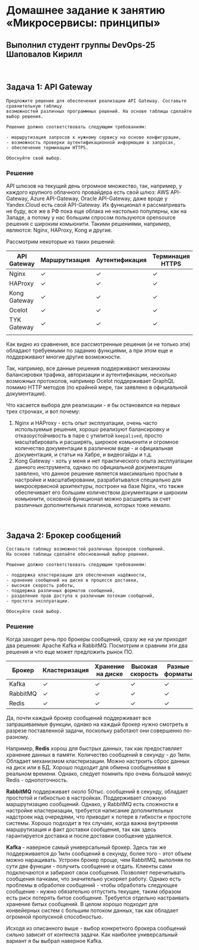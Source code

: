 # Домашнее задание к занятию «Микросервисы: принципы»

## Выполнил студент группы DevOps-25 Шаповалов Кирилл

<br />

Задача 1: API Gateway
---------------------

```
Предложите решение для обеспечения реализации API Gateway. Составьте сравнительную таблицу 
возможностей различных программных решений. На основе таблицы сделайте выбор решения.

Решение должно соответствовать следующим требованиям:

- маршрутизация запросов к нужному сервису на основе конфигурации,
- возможность проверки аутентификационной информации в запросах,
- обеспечение терминации HTTPS.

Обоснуйте свой выбор.
```

### Решение

API шлюзов на текущий день огромное множество, так, например, у каждого крупного облачного провайдера есть свой шлюз: AWS API-Gateway, Azure API-Gateway, Oracle API-Gateway, даже вроде у Yandex.Cloud есть свой API-Gateway. Их функционал я рассматривать не буду, все же в РФ пока еще облака не настолько популярны, как на Западе, а потому у нас большим спросом пользуются opensource решения с широким комьюнити. Такими решениями, например, являются: Nginx, HAProxy, Kong и другие.

Рассмотрим некоторые из таких решений:

|    API Gateway     |     Маршрутизация     |     Аутентификация    |     Терминация HTTPS    |
|--------------------|-----------------------|-----------------------|-------------------------|
| Nginx              |          ✓            |          ✓           |             ✓           |
| HAProxy            |          ✓            |          ✓           |             ✓           |
| Kong Gateway       |          ✓            |          ✓           |             ✓           |           
| Ocelot             |          ✓            |          ✓           |             ✓           |
| TYK Gateway        |          ✓            |          ✓           |             ✓           |
| | | | |

Как видно из сравнения, все рассмотренные решения (и не только эти) обладают требуемыми по заданию функциями, а при этом еще и поддерживают многие другие возможности.

Так, например, все данные решения поддерживают механизмы балансировки трафика, авторизации и аутентификации, несколько возможных протоколов, например Ocelot поддерживает GraphQL помимо HTTP методов (по крайней мере, так заявлено в официальной документации).

Что касается выбора для реализации - я бы остановился на первых трех строчках, и вот почему:

1. Nginx и HAProxy - есть опыт эксплуатации, очень часто используемые решения, хорошо реализуют балансировку и отказоустойчивость в паре с утилитой `keepalived`, просто масштабировать и расширять, широкое комьюнити и огромное количество документации в различном виде - и официальная документация, и статьи на Хабре, и видеогайды и т.д.
2. Kong Gateway - хоть у меня и нет практического опыта эксплуатации данного инструмента, однако по официальной документации заявлено, что данное решение является максимально простым в настройке и масштабировании, разрабатывался специально для микросервисной архитектуры, построен на базе Nginx, что также обеспечивает его большим количеством документации и широким комьюнити, основной функционал можно расширять за счет различных дополнительных плагинов, которых тоже немало.

<br />

Задача 2: Брокер сообщений
--------------------------

```
Составьте таблицу возможностей различных брокеров сообщений. 
На основе таблицы сделайте обоснованный выбор решения.

Решение должно соответствовать следующим требованиям:

- поддержка кластеризации для обеспечения надёжности,
- хранение сообщений на диске в процессе доставки,
- высокая скорость работы,
- поддержка различных форматов сообщений,
- разделение прав доступа к различным потокам сообщений,
- простота эксплуатации.

Обоснуйте свой выбор.
```

### Решение

Когда заходит речь про брокеры сообщений, сразу же на ум приходят два решения: Apache Kafka и RabbitMQ. Посмотрим и сравним эти два решения и что еще может предложить рынок ПО.

| Брокер | Кластеризация | Хранение на диске | Высокая скорость | Разные форматы | Разделение доступов | Простота |
|--------|---------------|-------------------|------------------|----------------|---------------------|----------|
| Kafka  |       ✓       |        ✓          |        ✓        |    ✓           |  ✓                 |   ✓      |
|RabbitMQ|       ✓       |        ✓          |        ✓        |✓               |  ✓                 |   ✓      |
|Redis   |       ✓       | ✓                 |         ✓       |✓               |  ✓                  |   ✓     |

Да, почти каждый брокер сообщений поддерживает все запрашиваемые функции, однако на каждый брокер нужно смотреть в разрезе поставленной задачи, поскольку работают они совершенно по-разному.

Например, **Redis** хорош для быстрых данных, так как предоставляет хранение данных в памяти. Количество сообщений в секунду - до 1млн. Обладает механизмом кластеризации. Можно настроить сброс данных на диск или в БД. Хорошо подходит для обмена сообщениями в реальном времени. Однако, следует помнить про очень большой минус Redis - однопоточность.

**RabbitMQ** поддерживает около 50тыс. сообщений в секунду, обладает простотой и гибкостью в настройках. Поддерживает сложную маршрутизацию сообщений. Однако, у RabbitMQ есть сложности в настройке кластеризации, требуется написание дополнительных надстроек над очередями, что приводит к потере в гибкости и простоте системы. Хорошо подходит в тех случаях, когда важна внутренняя маршрутизация и факт доставки сообщения, так как здесь гарантируется доставка и после доставки сообщение удаляется.

**Kafka** - наверное самый универсальный брокер. Здесь так же поддерживается до 1млн сообщений в секунду, более того - этот объем можно наращивать. Устроен брокер проще, чем RabbitMQ, выполняя по сути две функции - получить сообщение и отдать. Клиенты сами подключаются и забирают свои сообщения. Позволяет перечитывать сообщения пачками, что значительно ускоряет работу. Однако есть проблемы в обработке сообщений - чтобы обработать следующее сообщение - нужно обязательно отпустить текущее, таким образом есть риск потерять битое сообщение. Требуется отдельно настраивать хранение битых сообщений. В целом хорошо подходит для конвейерных систем с большим потоком данных, так как обладает огромной пропускной способностью.

Исходя из описанного выше - выбор конкретного брокера сообщений сильно зависит от контекста задачи. Как наиболее универсальный вариант я бы выбрал наверное Kafka.
